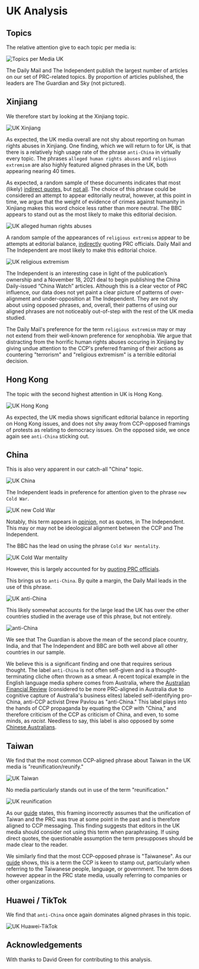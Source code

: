 # UK Analysis

## Topics

The relative attention give to each topic per media is:

![Topics per Media UK](/topic_coverage/UK-per_media.jpg?raw=true "Topics per Media UK")

The Daily Mail and The Independent publish the largest number of articles on
our set of PRC-related topics.
By proportion of articles published, the leaders are The Guardian and Sky (not pictured).

## Xinjiang

We therefore start by looking at the Xinjiang topic.

![UK Xinjiang](/country_topic_phrases/UK-Xinjiang.jpg?raw=true "UK Xinjiang")

As expected, the UK media overall are not shy about reporting on human rights
abuses in Xinjiang. One finding, which we will return to for UK, is that there
is a relatively high usage rate of the phrase `anti-China` in virtually every
topic. The phrases `alleged human rights abuses` and `religious extremism` are
also highly featured aligned phrases in the UK, both appearing nearing 40 times.

As expected, a random sample of these documents indicates that most  (likely) [indirect quotes](https://news.sky.com/story/winter-olympics-2022-china-warns-uk-us-and-australia-will-pay-the-price-for-diplomatic-boycott-of-beijing-games-12490517), but [not all](https://www.bbc.com/news/business-57830856).
The choice of this phrase could be considered an attempt to appear editorially neutral, however, at this point in time, we argue that the weight of evidence of crimes against humanity in Xinjiang makes this word choice less rather than more neutral.
The BBC appears to stand out as the most likely to make this editorial decision.

![UK alleged human rights abuses](/media_phrase_comparison/UK/alleged%20human%20rights%20abuses.jpg?raw=true "UK alleged human rights abuses")

A random sample of the appearances of `religious extremism` appear to be attempts
at editorial balance, [indirectly](https://www.dailymail.co.uk/wires/reuters/article-10476893/Olympics-Putin-Xi-mix-politics-sport-unveiling-alliance-Olympics.html) quoting PRC officials.
Daily Mail and The Independent are most likely to make this editorial choice.

![UK religious extremism](/media_phrase_comparison/UK/religious%20extremism.jpg?raw=true "UK religious extremism")

The Independent is an interesting case in light of the publication’s ownership 
and a November 18, 2021 deal to begin publishing the China Daily-issued 
“China Watch” articles.
Although this is a clear vector of PRC influence, our data does not yet paint a 
clear picture of patterns of over-alignment and under-opposition at The Independent.
They are not shy about using opposed phrases, and, overall, their patterns
of using our aligned phrases are not noticeably out-of-step with the rest of the 
UK media studied.

The Daily Mail's preference for the term `religious extremism` may or may not
extend from their well-known preference for xenophobia. We argue that 
distracting from the horrific human rights abuses 
occuring in Xinjiang by giving undue attention to the CCP's 
preferred framing of their actions as countering "terrorism" and "religious extremism" is a 
terrible editorial decision.

## Hong Kong

The topic with the second highest attention in UK is Hong Kong.

![UK Hong Kong](/country_topic_phrases/UK-Hong%20Kong.jpg?raw=true "UK Hong Kong")

As expected, the UK media shows significant editorial balance in reporting on
Hong Kong issues, and does not shy away from CCP-opposed framings of protests
as relating to democracy issues. On the opposed side, we once again see `anti-China`
sticking out. 

## China

This is also very apparent in our catch-all "China" topic.

![UK China](/country_topic_phrases/UK-China.jpg?raw=true "UK China")

The Independent leads in preference for attention given to the phrase
`new Cold War`.

![UK new Cold War](/media_phrase_comparison/UK/new%20Cold%20War.jpg?raw=true "UK new Cold War")

Notably, this term appears in [opinion](https://www.independent.co.uk/voices/culture-wars-boris-johnson-threat-to-uk-b1885436.html), 
not as quotes, in The Independent.
This may or may not be ideological alignment between the CCP and The Independent.

The BBC has the lead on using the phrase `Cold War mentality`.

![UK Cold War mentality](/media_phrase_comparison/UK/Cold%20War%20mentality.jpg?raw=true "UK Cold War mentality")

However, this is largely accounted for by [quoting PRC officials](https://www.bbc.com/news/world-europe-58610234).

This brings us to `anti-China`. By quite a margin, the Daily Mail leads in
the use of this phrase.

![UK anti-China](/media_phrase_comparison/UK/anti-China.jpg?raw=true "UK anti-China")

This likely somewhat accounts for the large lead the UK has over the other
countries studied in the average use of this phrase, but not entirely.

![anti-China](/country_phrase_comparison/anti-China.jpg?raw=true "anti-China")

We see that The Guardian is above the mean of the second place country, India, 
and that The Independent and BBC are both well above all other countries in our
sample.

We believe this is a significant finding and one that requires serious thought.
The label `anti-China` is not often self-given and is a thought-terminating cliche
often thrown as a smear.
A recent topical example in the English language media sphere comes from 
Australia, where the [Australian Financial Review](https://twitter.com/drewpavlou/status/1520952101408440320?s=21&t=HXPSs33VyjNAVlb2aRQ96A) (considered to be more
PRC-aligned in Australia due to cognitive capture of Australia's business elites)
labeled self-identifying pro-China, anti-CCP activist Drew Pavlou as "anti-China."
This label plays into the hands of CCP propaganda by equating the CCP with "China,"
and therefore criticism of the CCP as criticism of China, and even, to some minds,
as *racist*.
Needless to say, this label is also opposed by some [Chinese Australians](https://twitter.com/badiucao/status/1520999889492406273?s=21&t=HXPSs33VyjNAVlb2aRQ96A).

## Taiwan

We find that the most common CCP-aligned phrase about Taiwan in the UK media
is "reunification/reunify."

![UK Taiwan](/country_topic_phrases/UK-Taiwan.jpg?raw=true "UK Taiwan")

No media particularly stands out in use of the term "reunification."

![UK reunification](/media_phrase_comparison/UK/reunification.jpg?raw=true "UK reunification")

As our [guide](https://github.com/doublethinklab/media-alignment-2022/blob/main/phrase_guide.md) states,
this framing incorrectly assumes that the unification of Taiwan and the PRC was true at some
point in the past and is therefore aligned to CCP messaging. This finding suggests that editors in the UK media should consider not using this
term when paraphrasing. If using direct quotes, the questionable assumption the 
term presupposes should be made clear to the reader.

We similarly find that the most CCP-opposed phrase is "Taiwanese". As our 
[guide](https://github.com/doublethinklab/media-alignment-2022/blob/main/phrase_guide.md) shows,
this is a term the CCP is keen to stamp out, particularly when referring to the
Taiwanese people, language, or government. The term does however appear in the
PRC state media, usually referring to companies or other organizations.

## Huawei / TikTok

We find that `anti-China` once again dominates aligned phrases in this topic.

![UK Huawei-TikTok](/country_topic_phrases/UK-Huawei-TikTok.jpg?raw=true "UK Huawei-TikTok")

## Acknowledgements

With thanks to David Green for contributing to this analysis.
